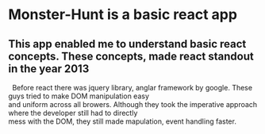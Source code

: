 # Monster-Hunt is a basic react app

## This app enabled me to understand basic react concepts. These concepts, made react standout in the year 2013 <br/>
&nbsp; Before react there was jquery library, anglar framework by google. These guys tried to make DOM manipulation easy <br/>and 
uniform across all browers. Although they took the imperative approach where the developer still had to directly <br/>mess 
with the DOM, they still made mapulation, event handling faster.
